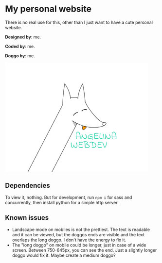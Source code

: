 # My personal website
There is no real use for this, other than I just want to have a cute personal website. 

**Designed by**: me.

**Coded by**: me.

**Doggo by**: me.

![My card](https://github.com/Glassig/glassig.github.io/blob/master/images/card.png)

## Dependencies
To view it, nothing. But for development, run `npm i` for sass and concurrently, then install python for a simple http server.

## Known issues
* Landscape mode on mobiles is not the prettiest. The text is readable and it can be viewed, but the doggos ends are visible and the text overlaps the long doggo. I don't have the energy to fix it.
* The "long doggo" on mobile could be longer, just in case of a wide screen. Between 750-645px, you can see the end. Just a slightly longer doggo would fix it. Maybe create a medium doggo?
